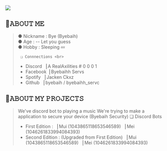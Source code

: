 <img src="https://cdn.discordapp.com/attachments/1054770371699691571/1054770414460616774/about_me.png" />

## 🌟𝙰𝙱𝙾𝚄𝚃 𝙼𝙴
> ● Nickname  : Bye (Byebaih) <br>
> ● Age       : -- Let you guess <br>
> ● Hobby     : Sleeping 💤 <br>
> 
>      ❏ Connnections <br>
> - Discord ▕ A RealAxilities # 0 0 0 1 <br>
> - Facebook▕ Byebaihh Servs <br>
> - Spotify ▕ Jacken Ckxz <br>
> - Github  ▕ byebaih / byebaihh_servc <br>
 
## 🌟𝙰𝙱𝙾𝚄𝚃 𝙼𝚈 𝙿𝚁𝙾𝙹𝙴𝙲𝚃𝚂

> We've discord bot to playing a music 
> We're trying to make a application to secure your device (Byebaih Security)
> ❏ Discord Bots
> - First Edition :
> ▕ Mui (1043865118653546589)
> ▕ Mei (1046261833994084393)
> - Second Edition : (Upgraded from First Edition)
> ▕ Mui (1043865118653546589)
> ▕ Mei (1046261833994084393)

